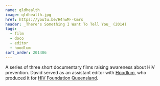 ```yaml
---
name: qldhealth
image: qldhealth.jpg
href: https://youtu.be/H4nwM--Cmrs
header: _There's Something I Want To Tell You_ (2014)
tags:
  - film
  - doco
  - editor
  - hoodlum
sort_order: 201406
---
```

A series of three short documentary films raising awareness about HIV prevention. David served as an assistant editor with [Hoodlum](http://www.hoodlum.com.au/), who produced it for [HIV Foundation Queensland](http://endhiv.qld.gov.au/).
